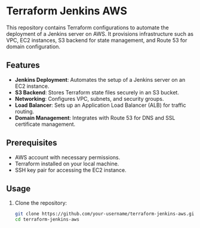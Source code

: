 # Terraform Jenkins AWS

This repository contains Terraform configurations to automate the deployment of a Jenkins server on AWS. It provisions infrastructure such as VPC, EC2 instances, S3 backend for state management, and Route 53 for domain configuration.

## Features

- **Jenkins Deployment**: Automates the setup of a Jenkins server on an EC2 instance.
- **S3 Backend**: Stores Terraform state files securely in an S3 bucket.
- **Networking**: Configures VPC, subnets, and security groups.
- **Load Balancer**: Sets up an Application Load Balancer (ALB) for traffic routing.
- **Domain Management**: Integrates with Route 53 for DNS and SSL certificate management.

## Prerequisites

- AWS account with necessary permissions.
- Terraform installed on your local machine.
- SSH key pair for accessing the EC2 instance.

## Usage

1. Clone the repository:
   ```bash
   git clone https://github.com/your-username/terraform-jenkins-aws.git
   cd terraform-jenkins-aws